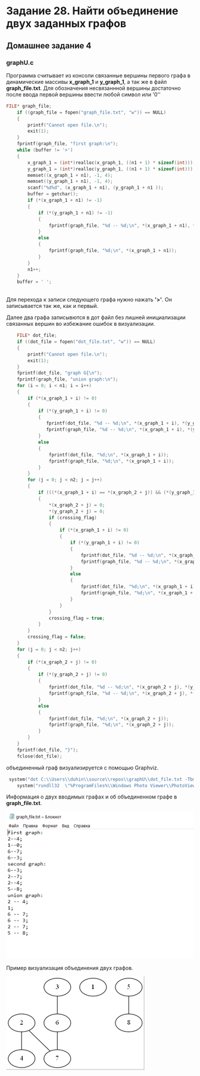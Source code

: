 # Задание 28. Найти объединение двух заданных графов

## Домашнее задание 4

### graphU.c



Программа считывает из консоли связанные вершины первого графа в динамические массивы **x_graph_1** и **y_graph_1**, а так же в файл **graph_file.txt**. Для обозначения несвязаннной вершины достаточно после ввода первой вершины ввести любой символ или '0''

```c   
FILE* graph_file;
    if ((graph_file = fopen("graph_file.txt", "w")) == NULL)
    {
        printf("Cannot open file.\n");
        exit(1);
    }
    fprintf(graph_file, "first graph:\n");
    while (buffer != '>')
    {   
        x_graph_1 = (int*)realloc(x_graph_1, ((n1 + 1) * sizeof(int)));
        y_graph_1 = (int*)realloc(y_graph_1, ((n1 + 1) * sizeof(int)));
        memset((x_graph_1 + n1), -1, 4);
        memset((y_graph_1 + n1), -1, 4);
        scanf("%d%d", (x_graph_1 + n1), (y_graph_1 + n1 ));
        buffer = getchar();
        if (*(x_graph_1 + n1) != -1)
        {
            if (*(y_graph_1 + n1) != -1)
            {
                fprintf(graph_file, "%d -- %d;\n", *(x_graph_1 + n1), *(y_graph_1 + n1));
            }
            else
            {
                fprintf(graph_file, "%d;\n", *(x_graph_1 + n1));
            }
        }
        n1++;
    }
    buffer = ' ';
    
```
Для перехода к записи следующего графа нужно нажать **'>'**.
Он записывается так же, как и первый.


Далее два графа записывются в дот файл без лишней инициализации связанных вершин во избежание ошибок в визуализации.
```c
    FILE* dot_file;
    if ((dot_file = fopen("dot_file.txt", "w")) == NULL)
    {
    	printf("Cannot open file.\n");
    	exit(1);
    }
    fprintf(dot_file, "graph G{\n");
    fprintf(graph_file, "union graph:\n");
    for (i = 0; i < n1; i = i++)
    {
        if (*(x_graph_1 + i) != 0)
        {
            if (*(y_graph_1 + i) != 0)
            {
               fprintf(dot_file, "%d -- %d;\n", *(x_graph_1 + i), *(y_graph_1 + i));
               fprintf(graph_file, "%d -- %d;\n", *(x_graph_1 + i), *(y_graph_1 + i));
            }
            else
            {
                fprintf(dot_file, "%d;\n", *(x_graph_1 + i));
                fprintf(graph_file, "%d;\n", *(x_graph_1 + i));
            }
        }
        for (j = 0; j < n2; j = j++)
        {
            if (((*(x_graph_1 + i) == *(x_graph_2 + j)) && (*(y_graph_1 + i) == *(y_graph_2 + j))) || ((*(x_graph_1 + i) == *(y_graph_2 + j)) && (*(y_graph_1 + i) == *(x_graph_2 + j))))
            {
                *(x_graph_2 + j) = 0;
                *(y_graph_2 + j) = 0;
                if (crossing_flag)
                {
                    if (*(x_graph_1 + i) != 0)
                    {
                        if (*(y_graph_1 + i) != 0)
                        {
                            fprintf(dot_file, "%d -- %d;\n", *(x_graph_1 + i), *(y_graph_1 + j + 1));
                            fprintf(graph_file, "%d -- %d;\n", *(x_graph_1 + i), *(y_graph_1 + j + 1));
                        }
                        else
                        {
                            fprintf(dot_file, "%d;\n", *(x_graph_1 + i));
                            fprintf(graph_file, "%d;\n", *(x_graph_1 + i));
                        }
                    }
                }
                crossing_flag = true;
            }
        }
        crossing_flag = false;
    }
    for (j = 0; j < n2; j++)
    {
        if (*(x_graph_2 + j) != 0)
        {
            if (*(y_graph_2 + j) != 0)
            {
                fprintf(dot_file, "%d -- %d;\n", *(x_graph_2 + j), *(y_graph_2 + j));
                fprintf(graph_file, "%d -- %d;\n", *(x_graph_2 + j), *(y_graph_2 + j));
            }
            else
            {
                fprintf(dot_file, "%d;\n", *(x_graph_2 + j));
                fprintf(graph_file, "%d;\n", *(x_graph_2 + j));
            }
        }
    }
    fprintf(dot_file, "}");
    fclose(dot_file);
```
объединенный граф визуализируется с помощью Graphviz.
```c   
 system("dot C:\\Users\\duhin\\source\\repos\\graphU\\dot_file.txt -Tbmp -o graph.PNG");
    system("rundll32  \"%ProgramFiles%\\Windows Photo Viewer\\PhotoViewer.dll\", ImageView_Fullscreen C:\\Users\\duhin\\source\\repos\\graphU\\graph.PNG");
``` 
Информация о двух вводимых графах и об объединенном графе в **graph_file.txt**.

![Screenshot](work.PNG)

Пример визуализация объединения двух графов.

![Screenshot](graph.PNG)
